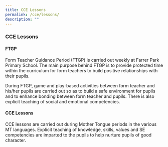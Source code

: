 ```yaml
---
title: CCE Lessons
permalink: /cce/lessons/
description: ""
---
```

### CCE Lessons

#### FTGP

Form Teacher Guidance Period (FTGP) is carried out weekly at Farrer Park Primary School. The main purpose behind FTGP is to provide protected time within the curriculum for form teachers to build positive relationships with their pupils.

  

During FTGP, game and play-based activities between form teacher and his/her pupils are carried out so as to build a safe environment for pupils and to enhance bonding between form teacher and pupils. There is also explicit teaching of social and emotional competencies.

  

#### CCE Lessons

CCE lessons are carried out during Mother Tongue periods in the various MT languages. Explicit teaching of knowledge, skills, values and SE competencies are imparted to the pupils to help nurture pupils of good character.